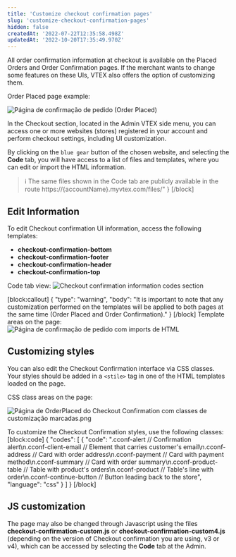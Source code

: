 ```yaml
---
title: 'Customize checkout confirmation pages'
slug: 'customize-checkout-confirmation-pages'
hidden: false
createdAt: '2022-07-22T12:35:58.498Z'
updatedAt: '2022-10-20T17:35:49.970Z'
---
```


All order confirmation information at checkout is available on the Placed Orders and Order Confirmation pages. If the merchant wants to change some features on these UIs, VTEX also offers the option of customizing them.

Order Placed page example:

![Página de confirmação de pedido (Order Placed)](https://cdn.jsdelivr.net/gh/vtexdocs/dev-portal-content@readme-docs/docs/guides/Checkout/customization/d1564c7-Pgina_de_confirmao_de_pedido_Order_Placed_12.png)

In the Checkout section, located in the Admin VTEX side menu, you can access one or more websites (stores) registered in your account and perform checkout settings, including UI customization.

By clicking on the `blue gear` button of the chosen website, and selecting the **Code** tab, you will have access to a list of files and templates, where you can edit or import the HTML information. 
>ℹ️ The same files shown in the Code tab are publicly available in the route https://{accountName}.myvtex.com/files/"
}
[/block]

## Edit Information

To edit Checkout confirmation UI information, access the following templates:

- **checkout-confirmation-bottom**
- **checkout-confirmation-footer**
- **checkout-confirmation-header**
- **checkout-confirmation-top**

Code tab view:
![Checkout confirmation information codes section](https://cdn.jsdelivr.net/gh/vtexdocs/dev-portal-content@readme-docs/docs/guides/Checkout/customization/ec842da-checkout_confirmation_information_codes_section_33.png)

[block:callout]
{
  "type": "warning",
  "body": "It is important to note that any customization performed on the templates will be applied to both pages at the same time (Order Placed and Order Confirmation)."
}
[/block]
Template areas on the page:
![Página de confirmação de pedido com imports de HTML](https://cdn.jsdelivr.net/gh/vtexdocs/dev-portal-content@readme-docs/docs/guides/Checkout/customization/e23bee0-Pgina_de_confirmao_de_pedido_com_imports_de_HTML_42.png)

## Customizing styles

You can also edit the Checkout Confirmation interface via CSS classes. Your styles should be added in a `<stile>` tag in one of the HTML templates loaded on the page.

CSS class areas on the page:

![Página de OrderPlaced do Checkout Confirmation com classes de customização marcadas.png](https://cdn.jsdelivr.net/gh/vtexdocs/dev-portal-content@readme-docs/docs/guides/Checkout/customization/2691dcc-Pgina_de_OrderPlaced_do_Checkout_Confirmation_com_classes_de_customizao_marcadas_50.png)

To customize the Checkout Confirmation styles, use the following classes:
[block:code]
{
  "codes": [
    {
      "code": ".cconf-alert // Confirmation alert\n.cconf-client-email // Element that carries customer's email\n.cconf-address // Card with order address\n.cconf-payment // Card with payment method\n.cconf-summary // Card with order summary\n.cconf-product-table // Table with product's orders\n.cconf-product // Table's line with order\n.cconf-continue-button // Button leading back to the store",
      "language": "css"
    }
  ]
}
[/block]

## JS customization

The page may also be changed through Javascript using the files **checkout-confirmation-custom.js** or **checkout-confirmation-custom4.js** (depending on the version of Checkout confirmation you are using, v3 or v4), which can be accessed by selecting the **Code** tab at the Admin.
